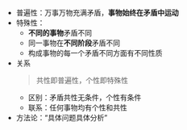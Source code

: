 - 普遍性：万事万物充满矛盾，**事物始终在矛盾中运动**
- 特殊性：
	- **不同的事物**矛盾不同
	- 同一事物在**不同阶段**矛盾不同
	- 构成事物的每一个矛盾不同方面有不同性质
- 关系
   > 共性即普遍性，个性即特殊性
	- 区别：矛盾共性无条件，个性有条件
	- 联系：任何事物均有个性和共性
- 方法论：“具体问题具体分析”